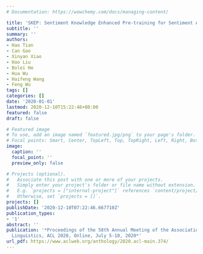 ```yaml
---
# Documentation: https://wowchemy.com/docs/managing-content/

title: 'SKEP: Sentiment Knowledge Enhanced Pre-training for Sentiment Analysis'
subtitle: ''
summary: ''
authors:
- Hao Tian
- Can Gao
- Xinyan Xiao
- Hao Liu
- Bolei He
- Hua Wu
- Haifeng Wang
- Feng Wu
tags: []
categories: []
date: '2020-01-01'
lastmod: 2020-12-10T15:22:46+08:00
featured: false
draft: false

# Featured image
# To use, add an image named `featured.jpg/png` to your page's folder.
# Focal points: Smart, Center, TopLeft, Top, TopRight, Left, Right, BottomLeft, Bottom, BottomRight.
image:
  caption: ''
  focal_point: ''
  preview_only: false

# Projects (optional).
#   Associate this post with one or more of your projects.
#   Simply enter your project's folder or file name without extension.
#   E.g. `projects = ["internal-project"]` references `content/project/deep-learning/index.md`.
#   Otherwise, set `projects = []`.
projects: []
publishDate: '2020-12-10T07:22:46.667710Z'
publication_types:
- '1'
abstract: ''
publication: '*Proceedings of the 58th Annual Meeting of the Association for Computational
  Linguistics, ACL 2020, Online, July 5-10, 2020*'
url_pdf: https://www.aclweb.org/anthology/2020.acl-main.374/
---
```

